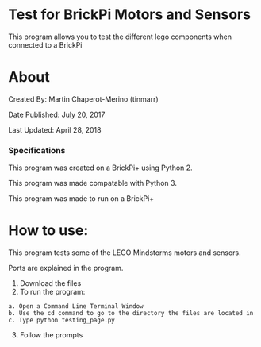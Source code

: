 # Test for BrickPi Motors and Sensors
This program allows you to test the different lego components when connected to a BrickPi

# About
Created By: Martin Chaperot-Merino (tinmarr)

Date Published: July 20, 2017

Last Updated: April 28, 2018

### Specifications
This program was created on a BrickPi+ using Python 2.

This program was made compatable with Python 3.

This program was made to run on a BrickPi+


# How to use:
This program tests some of the LEGO Mindstorms motors and sensors.

Ports are explained in the program.

1. Download the files
2. To run the program:
```{r}
a. Open a Command Line Terminal Window
b. Use the cd command to go to the directory the files are located in
c. Type python testing_page.py
```
3. Follow the prompts 
